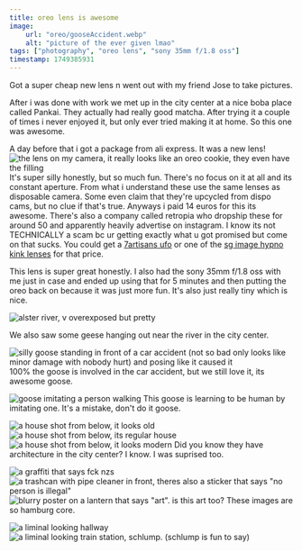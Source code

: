 ```yaml
---
title: oreo lens is awesome
image:
    url: "oreo/gooseAccident.webp"
    alt: "picture of the ever given lmao"
tags: ["photography", "oreo lens", "sony 35mm f/1.8 oss"]
timestamp: 1749385931
---
```


Got a super cheap new lens n went out with my friend Jose to take pictures.
<!--more-->

After i was done with work we met up in the city center at a nice boba place called Pankai.
They actually had really good matcha.
After trying it a couple of times i never enjoyed it, but only ever tried making it at home.
So this one was awesome.

A day before that i got a package from ali express.
It was a new lens!
![the lens on my camera, it really looks like an oreo cookie, they even have the filling](/image/oreo/oreo.webp)
It's super silly honestly, but so much fun.
There's no focus on it at all and its constant aperture.
From what i understand these use the same lenses as disposable camera.
Some even claim that they're upcycled from dispo cams, but no clue if that's true.
Anyways i paid 14 euros for this its awesome.
There's also a company called retropia who dropship these for around 50 and apparently heavily advertise on instagram.
I know its not TECHNICALLY a scam bc ur getting exactly what u got promised but come on that sucks.
You could get a [7artisans ufo](https://de.aliexpress.com/item/1005008083705475.html) or one of the [sg image hypno kink lenses](https://de.aliexpress.com/item/1005007766084990.html) for that price.

This lens is super great honestly.
I also had the sony 35mm f/1.8 oss with me just in case and ended up using that for 5 minutes and then putting the oreo back on because it was just more fun.
It's also just really tiny which is nice.

![alster river, v overexposed but pretty](/image/oreo/alster.webp)

We also saw some geese hanging out near the river in the city center.

![silly goose standing in front of a car accident (not so bad only looks like minor damage with nobody hurt) and posing like it caused it](/image/oreo/gooseAccident.webp)
100% the goose is involved in the car accident, but we still love it, its awesome goose.

![goose imitating a person walking](/image/oreo/goose_walking.webp)
This goose is learning to be human by imitating one. It's a mistake, don't do it goose.


![a house shot from below, it looks old](/image/oreo/house2.webp)
![a house shot from below, its regular house](/image/oreo/house1.webp)
![a house shot from below, it looks modern](/image/oreo/house3.webp)
Did you know they have architecture in the city center?
I know. I was suprised too.

![a graffiti that says fck nzs](/image/oreo/fcknzs.webp)
![a trashcan with pipe cleaner in front, theres also a sticker that says "no person is illegal"](/image/oreo/trash.webp)
![blurry poster on a lantern that says "art". is this art too?](/image/oreo/kunst.webp)
These images are so hamburg core.

![a liminal looking hallway](/image/oreo/hallway.webp)
![a liminal looking train station, schlump. (schlump is fun to say)](/image/oreo/schlump.webp)